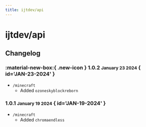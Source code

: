 ```yaml
---
title: ijtdev/api
---
```


# ijtdev/api

## Changelog

### :material-new-box:{ .new-icon } 1.0.2 <small>January 23 2024</small> { id='JAN-23-2024' }

-   `/minecraft`
    -   Added `ozoneskyblockreborn`

### 1.0.1 <small>January 19 2024</small> { id='JAN-19-2024' }

-   `/minecraft`
    -   Added `chromaendless`
